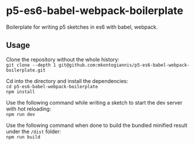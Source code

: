 # p5-es6-babel-webpack-boilerplate

Boilerplate for writing p5 sketches in es6 with babel, webpack.

## Usage

Clone the repository without the whole history:<br />
`git clone --depth 1 git@github.com:mkontogiannis/p5-es6-babel-webpack-boilerplate.git`

Cd into the directory and install the dependencies:<br />
`cd p5-es6-babel-webpack-boilerplate`<br />
`npm install`

Use the following command while writing a sketch to start the dev server with hot reloading:<br />
`npm run dev`

Use the following command when done to build the bundled minified result under the `/dist` folder:<br />
`npm run build`
